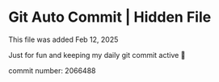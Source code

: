 # Git Auto Commit | Hidden File

This file was added Feb 12, 2025

Just for fun and keeping my daily git commit active 🤪

commit number: 2066488
